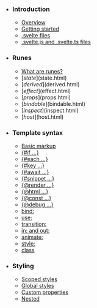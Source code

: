 -   ### Introduction
    
    -   [Overview](overview.html)
    -   [Getting started](getting-started.html)
    -   [.svelte files](svelte-files.html)
    -   [.svelte.js and .svelte.ts files](svelte-js-files.html)
-   ### Runes
    
    -   [What are runes?](what-are-runes.html)
    -   [$state]($state.html)
    -   [$derived]($derived.html)
    -   [$effect]($effect.html)
    -   [$props]($props.html)
    -   [$bindable]($bindable.html)
    -   [$inspect]($inspect.html)
    -   [$host]($host.html)
-   ### Template syntax
    
    -   [Basic markup](basic-markup.html)
    -   [{#if ...}](if.html)
    -   [{#each ...}](each.html)
    -   [{#key ...}](key.html)
    -   [{#await ...}](await.html)
    -   [{#snippet ...}](snippet.html)
    -   [{@render ...}](@render.html)
    -   [{@html ...}](@html.html)
    -   [{@const ...}](@const.html)
    -   [{@debug ...}](@debug.html)
    -   [bind:](bind.html)
    -   [use:](use.html)
    -   [transition:](transition.html)
    -   [in: and out:](in-and-out.html)
    -   [animate:](animate.html)
    -   [style:](style.html)
    -   [class](class.html)
-   ### Styling
    
    -   [Scoped styles](scoped-styles.html)
    -   [Global styles](global-styles.html)
    -   [Custom properties](custom-properties.html)
    -   [Nested <style> elements](nested-style-elements.html)
-   ### Special elements
    
    -   [<svelte:boundary>](svelte-boundary.html)
    -   [<svelte:window>](svelte-window.html)
    -   [<svelte:document>](svelte-document.html)
    -   [<svelte:body>](svelte-body.html)
    -   [<svelte:head>](svelte-head.html)
    -   [<svelte:element>](svelte-element.html)
    -   [<svelte:options>](svelte-options.html)
-   ### Runtime
    
    -   [Stores](stores.html)
    -   [Context](context.html)
    -   [Lifecycle hooks](lifecycle-hooks.html)
    -   [Imperative component API](imperative-component-api.html)
-   ### Misc
    
    -   [Testing](testing.html)
    -   [TypeScript](typescript.html)
    -   [Custom elements](custom-elements.html)
    -   [Svelte 4 migration guide](v4-migration-guide.html)
    -   [Svelte 5 migration guide](v5-migration-guide.html)
    -   [Frequently asked questions](faq.html)
-   ### Reference
    
    -   [svelte](svelte.html)
    -   [svelte/action](svelte-action.html)
    -   [svelte/animate](svelte-animate.html)
    -   [svelte/compiler](svelte-compiler.html)
    -   [svelte/easing](svelte-easing.html)
    -   [svelte/events](svelte-events.html)
    -   [svelte/legacy](svelte-legacy.html)
    -   [svelte/motion](svelte-motion.html)
    -   [svelte/reactivity/window](svelte-reactivity-window.html)
    -   [svelte/reactivity](svelte-reactivity.html)
    -   [svelte/server](svelte-server.html)
    -   [svelte/store](svelte-store.html)
    -   [svelte/transition](svelte-transition.html)
    -   [Compiler errors](compiler-errors.html)
    -   [Compiler warnings](compiler-warnings.html)
    -   [Runtime errors](runtime-errors.html)
    -   [Runtime warnings](runtime-warnings.html)
-   ### Legacy APIs
    
    -   [Overview](legacy-overview.html)
    -   [Reactive let/var declarations](legacy-let.html)
    -   [Reactive $: statements](legacy-reactive-assignments.html)
    -   [export let](legacy-export-let.html)
    -   [$$props and $$restProps](legacy-$$props-and-$$restProps.html)
    -   [on:](legacy-on.html)
    -   [<slot>](legacy-slots.html)
    -   [$$slots](legacy-$$slots.html)
    -   [<svelte:fragment>](legacy-svelte-fragment.html)
    -   [<svelte:component>](legacy-svelte-component.html)
    -   [<svelte:self>](legacy-svelte-self.html)
    -   [Imperative component API](legacy-component-api.html)

SvelteTemplate syntax

# transition:

### On this page

-   [transition:](transition.html)
-   [Built-in transitions](transition.html#Built-in-transitions)
-   [Local vs global](transition.html#Local-vs-global)
-   [Transition parameters](transition.html#Transition-parameters)
-   [Custom transition functions](transition.html#Custom-transition-functions)
-   [Transition events](transition.html#Transition-events)

A *transition* is triggered by an element entering or leaving the DOM as a result of a state change.

When a block (such as an `{#if ...}` block) is transitioning out, all elements inside it, including those that do not have their own transitions, are kept in the DOM until every transition in the block has been completed.

The `transition:` directive indicates a *bidirectional* transition, which means it can be smoothly reversed while the transition is in progress.

<script>
	import { fade } from 'svelte/transition';
	let visible = $state(false);
</script>
<button onclick={() => visible = !visible}>toggle</button>
{#if visible}
	<div transition:fade>fades in and out</div>
{/if}

## Built-in transitions[](transition.html#Built-in-transitions)

A selection of built-in transitions can be imported from the [`svelte/transition`](svelte-transition.html) module.

## Local vs global[](transition.html#Local-vs-global)

Transitions are local by default. Local transitions only play when the block they belong to is created or destroyed, *not* when parent blocks are created or destroyed.

{#if x}
	{#if y}
		<p transition:fade>fades in and out only when y changes</p>
		<p transition:fade|global>fades in and out when x or y change</p>
	{/if}
{/if}

## Transition parameters[](transition.html#Transition-parameters)

Transitions can have parameters.

(The double `{{curlies}}` aren’t a special syntax; this is an object literal inside an expression tag.)

{#if visible}
	<div transition:fade={{ duration: 2000 }}>fades in and out over two seconds</div>
{/if}

## Custom transition functions[](transition.html#Custom-transition-functions)

transition = (`node: HTMLElement`node: HTMLElement, `params: any`params: any, `options: {     direction: "in" | "out" | "both"; }`options: { `direction: "in" | "out" | "both"`direction: 'in' | 'out' | 'both' }) => {
	delay?: number,
	duration?: number,
	easing?: (`t: number`t: number) => number,
	css?: (`t: number`t: number, `u: number`u: number) => string,
	tick?: (`t: number`t: number, `u: number`u: number) => void
}

Transitions can use custom functions. If the returned object has a `css` function, Svelte will generate keyframes for a [web animation](https://developer.mozilla.org/en-US/docs/Web/API/Web_Animations_API).

The `t` argument passed to `css` is a value between `0` and `1` after the `easing` function has been applied. *In* transitions run from `0` to `1`, *out* transitions run from `1` to `0` — in other words, `1` is the element’s natural state, as though no transition had been applied. The `u` argument is equal to `1 - t`.

The function is called repeatedly *before* the transition begins, with different `t` and `u` arguments.

App

<script>
	import { elasticOut } from 'svelte/easing';
	/** @type {boolean} */
	export let visible;
	/**
	 * @param {HTMLElement} node
	 * @param {{ delay?: number, duration?: number, easing?: (t: number) => number }} params
	 */
	function whoosh(node, params) {
		const existingTransform = getComputedStyle(node).transform.replace('none', '');
		return {
			delay: params.delay || 0,
			duration: params.duration || 400,
			easing: params.easing || elasticOut,
			css: (t, u) => `transform: ${existingTransform} scale(${t})`
		};
	}
</script>
{#if visible}
	<div in:whoosh>whooshes in</div>
{/if}<script lang="ts">
	import { elasticOut } from 'svelte/easing';
	export let visible: boolean;
	function whoosh(node: HTMLElement, params: { delay?: number, duration?: number, easing?: (t: number) => number }) {
		const existingTransform = getComputedStyle(node).transform.replace('none', '');
		return {
			delay: params.delay || 0,
			duration: params.duration || 400,
			easing: params.easing || elasticOut,
			css: (t, u) => `transform: ${existingTransform} scale(${t})`
		};
	}
</script>
{#if visible}
	<div in:whoosh>whooshes in</div>
{/if}

A custom transition function can also return a `tick` function, which is called *during* the transition with the same `t` and `u` arguments.

> If it’s possible to use `css` instead of `tick`, do so — web animations can run off the main thread, preventing jank on slower devices.

App

<script>
	export let visible = false;
	/**
	 * @param {HTMLElement} node
	 * @param {{ speed?: number }} params
	 */
	function typewriter(node, { speed = 1 }) {
		const valid = node.childNodes.length === 1 && node.childNodes[0].nodeType === Node.TEXT_NODE;
		if (!valid) {
			throw new Error(`This transition only works on elements with a single text node child`);
		}
		const text = node.textContent;
		const duration = text.length / (speed * 0.01);
		return {
			duration,
			tick: (t) => {
				const i = ~~(text.length * t);
				node.textContent = text.slice(0, i);
			}
		};
	}
</script>
{#if visible}
	<p in:typewriter={{ speed: 1 }}>The quick brown fox jumps over the lazy dog</p>
{/if}<script lang="ts">
	export let visible = false;
	function typewriter(node: HTMLElement, { speed = 1 }: { speed?: number }) {
		const valid = node.childNodes.length === 1 && node.childNodes[0].nodeType === Node.TEXT_NODE;
		if (!valid) {
			throw new Error(`This transition only works on elements with a single text node child`);
		}
		const text = node.textContent;
		const duration = text.length / (speed * 0.01);
		return {
			duration,
			tick: (t) => {
				const i = ~~(text.length * t);
				node.textContent = text.slice(0, i);
			}
		};
	}
</script>
{#if visible}
	<p in:typewriter={{ speed: 1 }}>The quick brown fox jumps over the lazy dog</p>
{/if}

If a transition returns a function instead of a transition object, the function will be called in the next microtask. This allows multiple transitions to coordinate, making [crossfade effects](https://svelte.dev/tutorial/deferred-transitions) possible.

Transition functions also receive a third argument, `options`, which contains information about the transition.

Available values in the `options` object are:

-   `direction` - one of `in`, `out`, or `both` depending on the type of transition

## Transition events[](transition.html#Transition-events)

An element with transitions will dispatch the following events in addition to any standard DOM events:

-   `introstart`
-   `introend`
-   `outrostart`
-   `outroend`

{#if visible}
	<p
		transition:fly={{ y: 200, duration: 2000 }}
		onintrostart={() => (status = 'intro started')}
		onoutrostart={() => (status = 'outro started')}
		onintroend={() => (status = 'intro ended')}
		onoutroend={() => (status = 'outro ended')}
	>
		Flies in and out
	</p>
{/if}

[Edit this page on GitHub](https://github.com/sveltejs/svelte/edit/main/documentation/docs/03-template-syntax/13-transition.md)

previous next

[use:](use.html) [in: and out:](in-and-out.html)